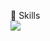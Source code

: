 💪  Skills
<br>
<img src="https://img.shields.io/badge/Java-white?style=flat-square&logo=Java&logoColor=informational"/>
